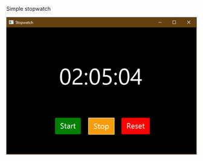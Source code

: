 Simple stopwatch

![Image alt](https://github.com/WildFlames/stopwatch/raw/master/resources/image/stopwatch.png)
